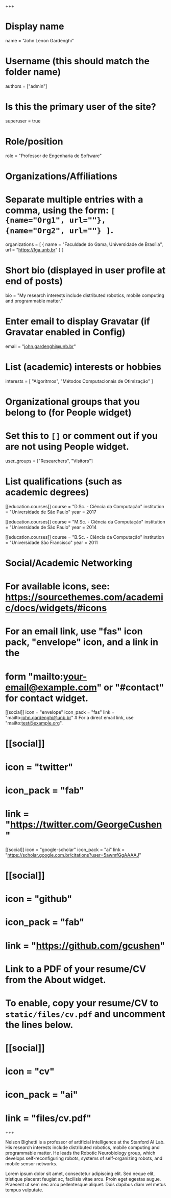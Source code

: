 +++
# Display name
name = "John Lenon Gardenghi"

# Username (this should match the folder name)
authors = ["admin"]

# Is this the primary user of the site?
superuser = true

# Role/position
role = "Professor de Engenharia de Software"

# Organizations/Affiliations
#   Separate multiple entries with a comma, using the form: `[ {name="Org1", url=""}, {name="Org2", url=""} ]`.
organizations = [ { name = "Faculdade do Gama, Universidade de Brasília", url = "https://fga.unb.br" } ]

# Short bio (displayed in user profile at end of posts)
bio = "My research interests include distributed robotics, mobile computing and programmable matter."

# Enter email to display Gravatar (if Gravatar enabled in Config)
email = "john.gardenghi@unb.br"

# List (academic) interests or hobbies
interests = [
  "Algoritmos",
  "Métodos Computacionais de Otimização"
]

# Organizational groups that you belong to (for People widget)
#   Set this to `[]` or comment out if you are not using People widget.
user_groups = ["Researchers", "Visitors"]

# List qualifications (such as academic degrees)
[[education.courses]]
  course = "D.Sc. - Ciência da Computação"
  institution = "Universidade de São Paulo"
  year = 2017

[[education.courses]]
  course = "M.Sc. - Ciência da Computação"
  institution = "Universidade de São Paulo"
  year = 2014

[[education.courses]]
  course = "B.Sc. - Ciência da Computação"
  institution = "Universidade São Francisco"
  year = 2011

# Social/Academic Networking
# For available icons, see: https://sourcethemes.com/academic/docs/widgets/#icons
#   For an email link, use "fas" icon pack, "envelope" icon, and a link in the
#   form "mailto:your-email@example.com" or "#contact" for contact widget.

[[social]]
  icon = "envelope"
  icon_pack = "fas"
  link = "mailto:john.gardenghi@unb.br"  # For a direct email link, use "mailto:test@example.org".

# [[social]]
#   icon = "twitter"
#   icon_pack = "fab"
#   link = "https://twitter.com/GeorgeCushen"

[[social]]
  icon = "google-scholar"
  icon_pack = "ai"
  link = "https://scholar.google.com.br/citations?user=5awmfGgAAAAJ"

# [[social]]
#   icon = "github"
#   icon_pack = "fab"
#   link = "https://github.com/gcushen"

# Link to a PDF of your resume/CV from the About widget.
# To enable, copy your resume/CV to `static/files/cv.pdf` and uncomment the lines below.
# [[social]]
#   icon = "cv"
#   icon_pack = "ai"
#   link = "files/cv.pdf"

+++

Nelson Bighetti is a professor of artificial intelligence at the Stanford AI Lab. His research interests include distributed robotics, mobile computing and programmable matter. He leads the Robotic Neurobiology group, which develops self-reconfiguring robots, systems of self-organizing robots, and mobile sensor networks.

Lorem ipsum dolor sit amet, consectetur adipiscing elit. Sed neque elit, tristique placerat feugiat ac, facilisis vitae arcu. Proin eget egestas augue. Praesent ut sem nec arcu pellentesque aliquet. Duis dapibus diam vel metus tempus vulputate. 
